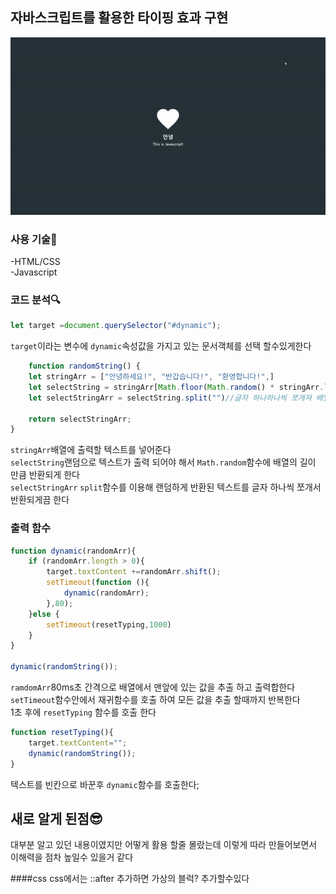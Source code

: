 ## 자바스크립트를 활용한 타이핑 효과 구현

![](sourse/ezgif.com-gif-maker.gif)

### 사용 기술🔨

-HTML/CSS <br>
-Javascript

### 코드 분석🔍

```javascript
let target =document.querySelector("#dynamic");
```
`target`이라는 변수에 `dynamic`속성값을 가지고 있는 문서객체를 선택 할수있게한다

```javascript
    function randomString() {
    let stringArr = ["안녕하세요!", "반갑습니다!", "환영합니다!",]
    let selectString = stringArr[Math.floor(Math.random() * stringArr.length)];
    let selectStringArr = selectString.split("")//글자 하나하나씩 쪼개져 배열이 됨

    return selectStringArr;
}
```
`stringArr`배열에 출력할 텍스트를 넣어준다<br>
`selectString`랜덤으로 텍스트가 출력 되어야 해서 `Math.random`함수에 배열의 길이 만큼 반환되게 한다<br>
`selectStringArr` `split`함수를 이용해 랜덤하게 반환된 텍스트를 글자 하나씩 쪼개서 반환되게끔 한다<br>

### 출력 함수
```javascript
function dynamic(randomArr){
    if (randomArr.length > 0){
        target.textContent +=randomArr.shift();
        setTimeout(function (){
            dynamic(randomArr);
        },80);
    }else {
        setTimeout(resetTyping,1000)
    }
}

dynamic(randomString());
```
`ramdomArr`80ms초 간격으로 배열에서 맨앞에 있는 값을 추출 하고 출력합한다<br>
`setTimeout`함수안에서 재귀함수를 호출 하여 모든 값을 추출 할때까지 반복한다<br>
1초 후에 `resetTyping` 함수를 호출 한다

```javascript
function resetTyping(){
    target.textContent="";
    dynamic(randomString());
}
```
텍스트를 빈칸으로 바꾼후 `dynamic`함수를 호출한다;

## 새로 알게 된점😎
대부분 알고 있던 내용이였지만 어떻게 활용 할줄 몰랐는데 이렇게 따라 만들어보면서 이해력을 점차 높일수 있을거 같다

####css
css에서는 ::after 추가하면 가상의 블럭? 추가할수있다